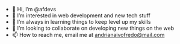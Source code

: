 - 👋 Hi, I’m @afdevs
- 👀 I’m interested in web development and new tech stuff 
- 🌱 I’m always in learning things to keep level up my skills
- 💞️ I’m looking to collaborate on developing new things on the web
- 📫 How to reach me, email me at andrianaivofredo@mail.com

<!---
afdevs/afdevs is a ✨ special ✨ repository because its `README.md` (this file) appears on your GitHub profile.
You can click the Preview link to take a look at your changes.
--->
